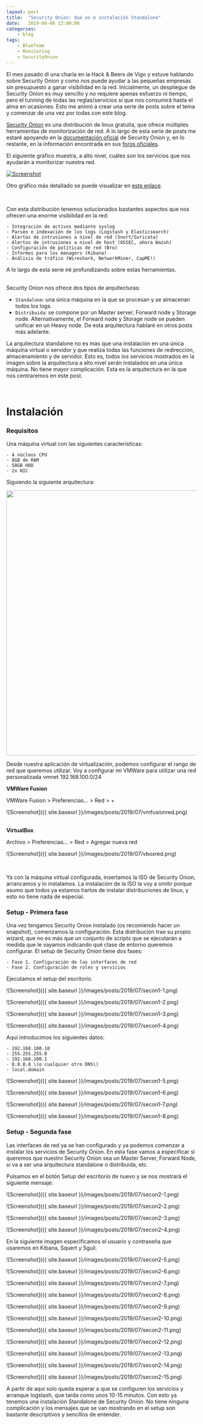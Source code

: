```yaml
---
layout: post
title:	"Security Onion: Qué es e instalación Standalone"
date:	2019-08-06 13:00:00
categories:
    - blog
tags:
    - BlueTeam
    - Monitoring
    - SecurityOnion
---
```


El mes pasado di una charla en la Hack & Beers de Vigo y estuve hablando sobre Security Onion y como nos puede ayudar a las pequeñas empresas sin presupuesto a ganar visibilidad en la red. Inicialmente, un despliegue de Security Onion es muy sencillo y no requiere apenas esfuerzo ni tiempo, pero el tunning de todas las reglas/servicios sí que nos consumirá hasta el alma en ocasiones. Esto me animó a crear una serie de posts sobre el tema y comenzar de una vez por todas con este blog.

[Security Onion][SecurityOnion] es una distribución de linux gratuita, que ofrece múltiples herramientas de monitorización de red. A lo largo de esta serie de posts me estaré apoyando en la [documentación oficial][so-doc] de Security Onion y, en lo restante, en la información encontrada en sus [foros oficiales][so-foro].

El siguiente gráfico muestra, a alto nivel, cuáles son los servicios que nos ayudarán a monitorizar nuestra red.

<a href="https://securityonion.readthedocs.io/en/latest/architecture.html#high-level-architecture-diagram">![Screenshot](https://securityonion.readthedocs.io/en/latest/_images/elastic-architecture.png)</a>

Otro gráfico más detallado se puede visualizar en [este enlace][so-arch-detailed].

<br/>

Con esta distribución tenemos solucionados bastantes aspectos que nos ofrecen una enorme visibilidad en la red:

    - Integración de activos mediante syslog
	- Parseo e indexación de los logs (Logstash y Elasticsearch)
	- Alertas de intrusiones a nivel de red (Snort/Suricata)
	- Alertas de intrusiones a nivel de host (OSSEC, ahora Wazuh)
	- Configuración de políticas de red (Bro)
	- Informes para los managers (Kibana)
	- Análisis de tráfico (Wireshark, NetworkMiner, CapME!)

A lo largo de esta serie iré profundizando sobre estas herramientas.
<br/><br/>

Security Onion nos ofrece dos tipos de arquitecturas:
	
- `Standalone`: una única máquina en la que se procesan y se almacenan todos los logs. 
- `Distribuida`: se compone por un <span class="reserved">Master server</span>, <span class="reserved">Forward node</span> y <span class="reserved">Storage node</span>. Alternativamente, el Forward node y Storage node se pueden unificar en un <span class="reserved">Heavy node</span>. De esta arquitectura hablaré en otros posts más adelante.

La arquitectura standalone no es más que una instalación en una única máquina virtual o servidor y que realiza todas las funciones de redirección, almacenamiento y de servidor. Esto es, todos los servicios mostrados en la imagen sobre la <span class="reserved">arquitectura a alto nivel</span> serán instalados en una única máquina. No tiene mayor complicación. Esta es la arquitectura en la que nos centraremos en este post.

<br/>

# Instalación

### Requisitos

Una máquina virtual con las siguientes características:  

    - 4 núcleos CPU
    - 8GB de RAM
    - 50GB HDD
    - 2x NIC

Siguiendo la siguiente arquitectura:

<img src="{{ site.baseurl }}/images/posts/2019/07/arch.png" height="700"/> 


Desde nuestra aplicación de virtualización, podemos configurar el rango de red que queremos utilizar. Voy a configurar mi VMWare para utilizar una red personalizada <span class="reserved">vmnet 192.168.100.0/24</span> 


<b>VMWare Fusion </b>

VMWare Fusion > Preferencias... > Red > + 

![Screenshot]({{ site.baseurl }}/images/posts/2019/07/vmfusionred.png)
<br/>
<br/>

<b>VirtualBox</b>

Archivo > Preferencias... > Red > Agregar nueva red

![Screenshot]({{ site.baseurl }}/images/posts/2019/07/vboxred.png)

<br/>

Ya con la máquina virtual configurada, insertamos la ISO de Security Onion, arrancamos y lo instalamos. La instalación de la ISO la voy a omitir porque asumo que todos ya estamos hartos de instalar distribuciones de linux, y esto no tiene nada de especial.

### Setup - Primera fase

Una vez tengamos Security Onion instalado (os recomiendo hacer un snapshot), comenzamos la configuración. Esta distribución trae su propio wizard, que no es más que un conjunto de scripts que se ejecutarán a medida que le vayamos indicando qué clase de entorno queremos configurar. El setup de Security Onion tiene dos fases:

    - Fase 1. Configuración de las interfaces de red
    - Fase 2. Configuración de roles y servicios

Ejecutamos el setup del escritorio.

![Screenshot]({{ site.baseurl }}/images/posts/2019/07/secon1-1.png)

![Screenshot]({{ site.baseurl }}/images/posts/2019/07/secon1-2.png)

![Screenshot]({{ site.baseurl }}/images/posts/2019/07/secon1-3.png)

![Screenshot]({{ site.baseurl }}/images/posts/2019/07/secon1-4.png)

Aquí introducimos los siguientes datos:

    - 192.168.100.10
    - 255.255.255.0
    - 192.168.100.1
    - 8.8.8.8 \(o cualquier otro DNS\)
    - local.domain

![Screenshot]({{ site.baseurl }}/images/posts/2019/07/secon1-5.png)

![Screenshot]({{ site.baseurl }}/images/posts/2019/07/secon1-6.png)

![Screenshot]({{ site.baseurl }}/images/posts/2019/07/secon1-7.png)

![Screenshot]({{ site.baseurl }}/images/posts/2019/07/secon1-8.png)

### Setup - Segunda fase

Las interfaces de red ya se han configurado y ya podemos comenzar a instalar los servicios de Security Onion. En esta fase vamos a especificar si queremos que nuestro Security Onion sea un Master Server, Forward Node, si va a ser una arquitectura standalone o distribuida, etc.

Pulsamos en el botón Setup del escritorio de nuevo y se nos mostrará el siguiente mensaje:

![Screenshot]({{ site.baseurl }}/images/posts/2019/07/secon2-1.png)

![Screenshot]({{ site.baseurl }}/images/posts/2019/07/secon2-2.png)

![Screenshot]({{ site.baseurl }}/images/posts/2019/07/secon2-3.png)

![Screenshot]({{ site.baseurl }}/images/posts/2019/07/secon2-4.png)

En la siguiente imagen especificamos el usuario y contraseña que usaremos en Kibana, Squert y Sguil.

![Screenshot]({{ site.baseurl }}/images/posts/2019/07/secon2-5.png)

![Screenshot]({{ site.baseurl }}/images/posts/2019/07/secon2-6.png)

![Screenshot]({{ site.baseurl }}/images/posts/2019/07/secon2-7.png)

![Screenshot]({{ site.baseurl }}/images/posts/2019/07/secon2-8.png)

![Screenshot]({{ site.baseurl }}/images/posts/2019/07/secon2-9.png)

![Screenshot]({{ site.baseurl }}/images/posts/2019/07/secon2-10.png)

![Screenshot]({{ site.baseurl }}/images/posts/2019/07/secon2-11.png)

![Screenshot]({{ site.baseurl }}/images/posts/2019/07/secon2-12.png)

![Screenshot]({{ site.baseurl }}/images/posts/2019/07/secon2-13.png)

![Screenshot]({{ site.baseurl }}/images/posts/2019/07/secon2-14.png)

![Screenshot]({{ site.baseurl }}/images/posts/2019/07/secon2-15.png)

A partir de aqui solo queda esperar a que se configuren los servicios y arranque logstash, que tarda como unos 10-15 minutos. Con esto ya tenemos una instalación Standalone de Security Onion. No tiene ninguna complicación y los mensajes que se van mostrando en el setup son bastante descriptivos y sencillos de entender. 



[SecurityOnion]: https://securityonion.net/
[so-doc]: https://securityonion.readthedocs.io/en/latest/
[so-foro]: https://groups.google.com/d/forum/security-onion
[so-arch-detailed]: https://securityonion.readthedocs.io/en/latest/architecture.html#detailed-data-flow-diagram